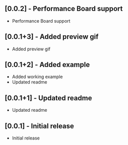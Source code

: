 ## [0.0.2] - Performance Board support

* Performance Board support

## [0.0.1+3] - Added preview gif

* Added preview gif

## [0.0.1+2] - Added example

* Added working example
* Updated readme

## [0.0.1+1] - Updated readme

* Updated readme

## [0.0.1] - Initial release

* Initial release
